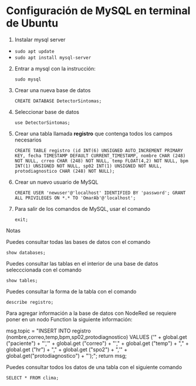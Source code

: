 # Configuración de MySQL en terminal de Ubuntu

1. Instalar mysql server
+ `sudo apt update`
+ `sudo apt install mysql-server`

2. Entrar a mysql con la instrucción:
   
   `sudo mysql`

3. Crear una nueva base de datos
   
    `CREATE DATABASE DetectorSintomas;`

4. Seleccionar base de datos 
   
    `use DetectorSintomas;`

5. Crear una tabla llamada **registro** que contenga todos los campos necesarios
    
    `CREATE TABLE registro (id INT(6) UNSIGNED AUTO_INCREMENT PRIMARY KEY, fecha TIMESTAMP DEFAULT CURRENT_TIMESTAMP, nombre CHAR (248) NOT NULL, crreo CHAR (248) NOT NULL, temp FLOAT(4,2) NOT NULL, bpm INT(1) UNSIGNED NOT NULL, sp02 INT(1) UNSIGNED NOT NULL, protodiagnostico CHAR (248) NOT NULL);`

6. Crear un nuevo usuario de MySQL

    `CREATE USER 'newuser'@'localhost' IDENTIFIED BY 'password';
    GRANT ALL PRIVILEGES ON *.* TO 'OmarAb'@'localhost';`


7. Para salir de los comandos de MySQL, usar el comando
   
    `exit;`

Notas

Puedes consultar todas las bases de datos con el comando
    
`show databases;`

Puedes consultar las tablas en el interior de una base de datos selecccionada con el comando 
    
`show tables;`

Puedes consultar la forma de la tabla con el comando 

`describe registro;`

Para agregar información a la base de datos con NodeRed se requiere poner en un nodo Function la siguiente información:

msg.topic = "INSERT INTO registro (nombre,correo,temp,bpm,sp02,protodiagnostico) VALUES ('" + global.get ("paciente") + "','" + global.get ("correo") + "'," + global.get ("temp") + "," + global.get ("hr") + "," + global.get ("spo2") + ",'" + global.get("protodiagnostico") + "');"; return msg;

Puedes consultar todos los datos de una tabla con el siguiente comando 

`SELECT * FROM clima;`
